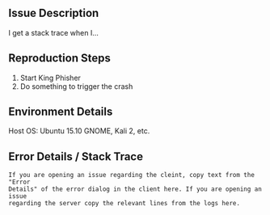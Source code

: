 ## Issue Description
I get a stack trace when I...

## Reproduction Steps
1. Start King Phisher
2. Do something to trigger the crash

## Environment Details
Host OS: Ubuntu 15.10 GNOME, Kali 2, etc.

## Error Details / Stack Trace
<!-- DO NOT SKIP THIS -->
```
If you are opening an issue regarding the cleint, copy text from the "Error
Details" of the error dialog in the client here. If you are opening an issue
regarding the server copy the relevant lines from the logs here.
```
